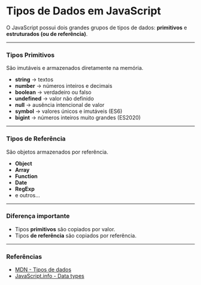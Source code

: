 # Tipos de Dados em JavaScript

O JavaScript possui dois grandes grupos de tipos de dados: **primitivos** e **estruturados (ou de referência)**.

---

### Tipos Primitivos

São imutáveis e armazenados diretamente na memória.

- **string** → textos
- **number** → números inteiros e decimais
- **boolean** → verdadeiro ou falso
- **undefined** → valor não definido
- **null** → ausência intencional de valor
- **symbol** → valores únicos e imutáveis (ES6)
- **bigint** → números inteiros muito grandes (ES2020)

---

### Tipos de Referência

São objetos armazenados por referência.

- **Object**
- **Array**
- **Function**
- **Date**
- **RegExp**
- e outros…

---

### Diferença importante

- Tipos **primitivos** são copiados por valor.
- Tipos **de referência** são copiados por referência.

---

### Referências

- [MDN - Tipos de dados](https://developer.mozilla.org/pt-BR/docs/Web/JavaScript/Data_structures)
- [JavaScript.info - Data types](https://javascript.info/types)
